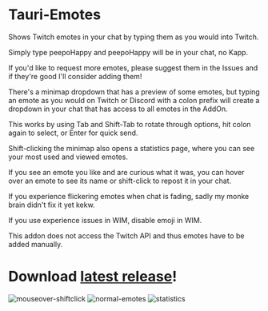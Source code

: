 # Tauri-Emotes
Shows Twitch emotes in your chat by typing them as you would into Twitch.

Simply type peepoHappy and peepoHappy will be in your chat, no Kapp.

 

If you'd like to request more emotes, please suggest them in the Issues and if they're good I'll consider adding them!

 

There's a minimap dropdown that has a preview of some emotes, but typing an emote as you would on Twitch or Discord with a colon prefix will create a dropdown in your chat that has access to all emotes in the AddOn.

This works by using Tab and Shift-Tab to rotate through options, hit colon again to select, or Enter for quick send.
 

Shift-clicking the minimap also opens a statistics page, where you can see your most used and viewed emotes.

If you see an emote you like and are curious what it was, you can hover over an emote to see its name or shift-click to repost it in your chat.

  

If you experience flickering emotes when chat is fading, sadly my monke brain didn't fix it yet kekw.

If you use experience issues in WIM, disable emoji in WIM.


This addon does not access the Twitch API and thus emotes have to be added manually. 
# Download [latest release](https://github.com/MrUnstable/TauriEmotes/releases/)!
![mouseover-shiftclick](https://github.com/user-attachments/assets/32b78e42-20c9-4cb8-8544-13916d86eb17)
![normal-emotes](https://github.com/user-attachments/assets/8caae7b8-2dd4-4809-83ed-795cfe96890e)
![statistics](https://github.com/user-attachments/assets/f3d871b3-fd47-4ab4-a7af-c2430354416b)


